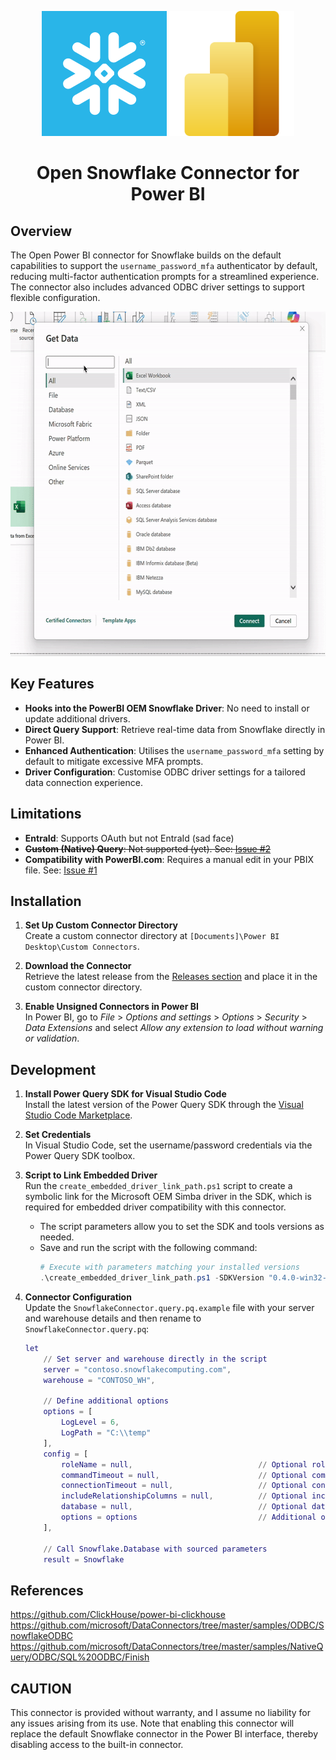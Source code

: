 <p align="center">
  <img src="./static/snowflake.png" width="200px" alt="Snowflake Logo">
  <img src="./static/powerbi.svg" width="200px" alt="Power BI Logo">
  <h1 align="center">Open Snowflake Connector for Power BI</h1>
</p>

## Overview

The Open Power BI connector for Snowflake builds on the default capabilities to support the `username_password_mfa` authenticator by default, reducing multi-factor authentication prompts for a streamlined experience. The connector also includes advanced ODBC driver settings to support flexible configuration.

<p align="center">
  <img src="./static/demo.gif" width="600px" height="551px" alt="Demo Video">
</p>


## Key Features

- **Hooks into the PowerBI OEM Snowflake Driver**: No need to install or update additional drivers.
- **Direct Query Support**: Retrieve real-time data from Snowflake directly in Power BI.
- **Enhanced Authentication**: Utilises the `username_password_mfa` setting by default to mitigate excessive MFA prompts.
- **Driver Configuration**: Customise ODBC driver settings for a tailored data connection experience.

## Limitations

- **EntraId**: Supports OAuth but not EntraId (sad face)
- ~~**Custom (Native) Query**: Not supported (yet). See: [Issue #2](https://github.com/dcrdev/open-powerbi-connector-snowflake/issues/2)~~
- **Compatibility with PowerBI.com**: Requires a manual edit in your PBIX file. See: [Issue #1](https://github.com/dcrdev/open-powerbi-connector-snowflake/issues/1)

## Installation

1. **Set Up Custom Connector Directory**  
   Create a custom connector directory at `[Documents]\Power BI Desktop\Custom Connectors`.

2. **Download the Connector**  
   Retrieve the latest release from the [Releases section](https://github.com/dcrdev/power-bi-snowflake/releases) and place it in the custom connector directory.

3. **Enable Unsigned Connectors in Power BI**  
   In Power BI, go to *File* > *Options and settings* > *Options* > *Security* > *Data Extensions* and select *Allow any extension to load without warning or validation*.

## Development

1. **Install Power Query SDK for Visual Studio Code**  
   Install the latest version of the Power Query SDK through the [Visual Studio Code Marketplace](https://marketplace.visualstudio.com/items?itemName=PowerQuery.vscode-powerquery-sdk).

2. **Set Credentials**  
   In Visual Studio Code, set the username/password credentials via the Power Query SDK toolbox.

3. **Script to Link Embedded Driver**  
   Run the `create_embedded_driver_link_path.ps1` script to create a symbolic link for the Microsoft OEM Simba driver in the SDK, which is required for embedded driver compatibility with this connector.

   - The script parameters allow you to set the SDK and tools versions as needed.
   - Save and run the script with the following command:
     ```powershell
     # Execute with parameters matching your installed versions
     .\create_embedded_driver_link_path.ps1 -SDKVersion "0.4.0-win32-arm64" -SDKToolsVersion "2.127.3"
     ```

4. **Connector Configuration**  
   Update the `SnowflakeConnector.query.pq.example` file with your server and warehouse details and then rename to `SnowflakeConnector.query.pq`:
   ```m
   let
       // Set server and warehouse directly in the script
       server = "contoso.snowflakecomputing.com",
       warehouse = "CONTOSO_WH",

       // Define additional options
       options = [
           LogLevel = 6,
           LogPath = "C:\\temp"
       ],
       config = [
           roleName = null,                            // Optional role name
           commandTimeout = null,                      // Optional command timeout
           connectionTimeout = null,                   // Optional connection timeout
           includeRelationshipColumns = null,          // Optional include relationship columns
           database = null,                            // Optional database
           options = options                           // Additional options
       ],

       // Call Snowflake.Database with sourced parameters
       result = Snowflake
## References
https://github.com/ClickHouse/power-bi-clickhouse
https://github.com/microsoft/DataConnectors/tree/master/samples/ODBC/SnowflakeODBC
https://github.com/microsoft/DataConnectors/tree/master/samples/NativeQuery/ODBC/SQL%20ODBC/Finish

## CAUTION

This connector is provided without warranty, and I assume no liability for any issues arising from its use. Note that enabling this connector will replace the default Snowflake connector in the Power BI interface, thereby disabling access to the built-in connector.
